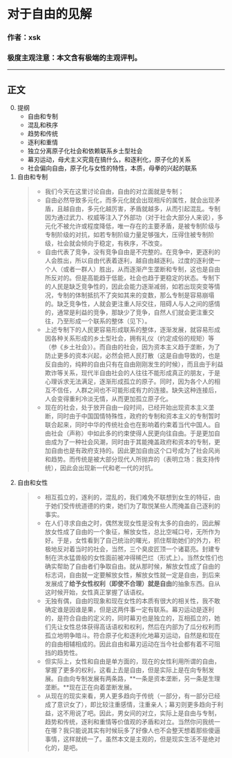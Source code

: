 # 对于自由的见解
### 作者：xsk
### 极度主观注意：本文含有极端的主观评判。
------------------------------------------

## 正文  
0. 提纲  
   + 自由和专制
   + 混乱和秩序
   + 趋势和传统
   + 逐利和重情
   + 独立分离原子化社会和依赖联系乡土型社会
   + 幕刃运动，母犬主义究竟在搞什么，和逐利化，原子化的关系
   + 社会偏向自由，原子化与女性的特性，本质，母拳的兴起的联系
1. 自由和专制
   >+ 我们今天在这里讨论自由，自由的对立面就是专制；  
   >+ 自由必然导致多元化，而多元化就会出现相斥的属性，就会出现矛盾，且越自由，多元化越厉害，矛盾就越多，从而引起混乱。专制因为通过武力、权威等注入了外部功（对于社会大部分人来说），多元化不被允许或程度降低，唯一存在的主要矛盾，是被专制阶级与专制阶级的对抗，如若专制阶级力量足够强大，压得住被专制阶级，社会就会倾向于稳定，有秩序，不改变。  
   >+ 自由代表了竞争，没有竞争自由是不完整的。在竞争中，更逐利的人会胜出，所以自由代表着逐利，越自由越逐利。过度的逐利使一个人（或者一群人）胜出，从而逐渐产生垄断和专制，这也是自由所反对的。但是高能趋于低能，社会也趋于更稳定的状态。专制下的人民是缺乏竞争性的，因此会能力逐渐减弱，如若出现突变等情况，专制的体制抵抗不了突如其来的变数，那么专制是容易崩塌的。缺乏竞争性，人就会更注重人际交往，阻碍人与人之间的感情的，通常是利益的竞争，那缺少了竞争，自然人们就会更注重交往，乃至形成一个联系的整体（见下）。  
   >+ 上述专制下的人民更容易形成联系的整体，逐渐发展，就容易形成因各种关系形成的乡土型社会，拥有礼仪（约定成俗的规矩）等（参《乡土社会》）。而自由的社会，因为资本主义趋于垄断，为了防止更多的资本兴起，必然会把人民打散（这是自由导致的，也是反自由的，纯粹的自由只有在自由刚刚发生的时候），而且由于利益欺诈等关系，现代半自由社会的人往往不能形成真正的朋友，于是心理诉求无法满足，逐渐形成孤立的原子。同时，因为各个人的相互不信任，人群之间也不可能形成有力的连接。缺失这种连接后，人会变得重利冷淡无情，从而更加孤立原子化。  
   >+ 现在的社会，处于放开自由一段时间，已经开始出现资本主义垄断，同时由于中国国情特殊性，政府的专制和资本主义的专制暂时联合起来，同时中华的传统社会也在影响着约束着当代中国人。自由社会（声称）中如此多的约束使得人民更向往自由。于是更加自由成为了一种社会风潮，同时由于其能掩盖政府和资本的专制，更加自由也是有政府支持的。因此更加自由这个口号成为了社会风尚和趋势。而传统是被大部分现代人所抛弃的（表明立场：我支持传统），因此会出现新一代和老一代的对抗。 
2. 自由和女性 
   >+ 相互孤立的，逐利的，混乱的，我们难免不联想到女生的特征，由于她们受传统道德的约束，她们为了取悦某些人而掩盖自己逐利的事实。  
   >+ 在人们寻求自由之时，偶然发现女性是没有太多的自由的，因此解放女性成了自由的一个象征，解放女性，总比空喊口号，无所作为好。于是，女性看到了自己统治的曙光，抓住帮助她们的外力，积极地反对着当时的社会，当然，三个臭皮匠顶一个诸葛亮。封建专制在洪水猛兽般的女性面前被冲得稀巴烂（形式上）。当然女性们也确实帮助了自由者们争取自由。就从那时候，解放女性成了自由的标志词，自由就一定要解放女性，解放女性就一定是自由，到后来发展成了**给予女性权利（即使不合理）就是自由**的抽象东西。自从这时候开始，女性真正掌握了话语权。  
   >+ 无独有偶，自由的现象和现在女性的本质有很大的相关性，我不敢确定谁是因谁是果，但是这两件事一定有联系。幕刃运动是逐利的，是符合自由的定义的，同时幕刃也是独立的，互相孤立的，她们先让女性总体获得高话语权和权利，然后在内部为了瓜分权利而孤立地明争暗斗。符合原子化和逐利化地幕刃运动，自然是和现在的自由相辅相成的。因此自由和幕刃运动在当今社会都有着不可阻挡的趋势性。  
   >+ 但实际上，女性和自由是单方面的，现在的女性利用所谓的自由，掌握了更多的权利，这看上去是自由，但是实际上是在向专制发展。自由向专制发展有两条路，**一条是资本垄断，另一条是生理垄断。**现在正在向着垄断发展。  
   >+ 从现在的现实来看，男人更多趋向于传统（一部分，有一部分已经成了意识女了），即比较注重感情，注重亲人；幕刃则更多趋向于利益，这不用说了吧。因此，男女间的对立，实际上是自由与专制，趋势和传统，逐利和重情等价值观的矛盾和对立。当然你问我统一在哪？我只能说其实有时候玩多了好像人也不会整天想着那些傻逼事情，这样就统一了。虽然本文是主观的，但是现实生活不是绝对化的，是吧。